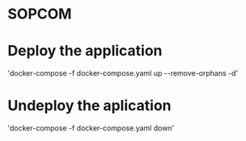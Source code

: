 # SOPCOM

# Deploy the application
'docker-compose -f docker-compose.yaml up --remove-orphans -d'

# Undeploy the aplication
'docker-compose -f docker-compose.yaml down'